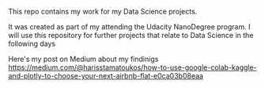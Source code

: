 This repo contains my work for my Data Science projects. 

It was created as part of my attending the Udacity NanoDegree program. I will use this repository for further projects that relate to Data Science in the following days 

Here's my post on Medium about my findinigs
https://medium.com/@harisstamatoukos/how-to-use-google-colab-kaggle-and-plotly-to-choose-your-next-airbnb-flat-e0ca03b08eaa


